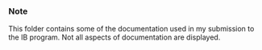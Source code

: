### Note

This folder contains some of the documentation used in my submission to the IB program.
Not all aspects of documentation are displayed.
